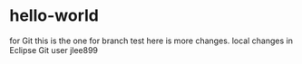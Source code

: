# hello-world
for Git
this is the one for branch test
here is more changes.
local changes in Eclipse
Git user jlee899
